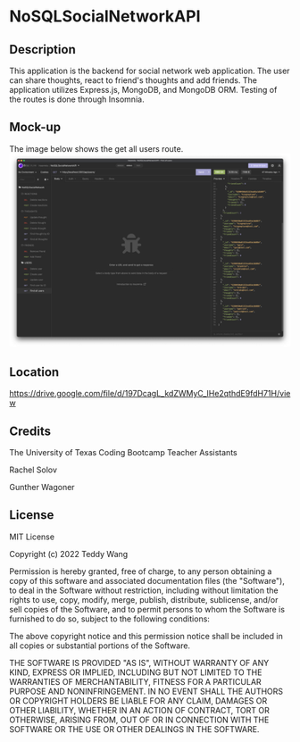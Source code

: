 # NoSQLSocialNetworkAPI

## Description

This application is the backend for social network web application. The user can share thoughts, react to friend's thoughts and add friends. The application utilizes Express.js, MongoDB, and MongoDB ORM. Testing of the routes is done through Insomnia.

## Mock-up

The image below shows the get all users route.
![alt text](assets/insomnia-allusers.png)

## Location

https://drive.google.com/file/d/197DcagL_kdZWMyC_lHe2qthdE9fdH71H/view

## Credits

The University of Texas Coding Bootcamp Teacher Assistants

Rachel Solov

Gunther Wagoner

## License

MIT License

Copyright (c) 2022 Teddy Wang

Permission is hereby granted, free of charge, to any person obtaining a copy
of this software and associated documentation files (the "Software"), to deal
in the Software without restriction, including without limitation the rights
to use, copy, modify, merge, publish, distribute, sublicense, and/or sell
copies of the Software, and to permit persons to whom the Software is
furnished to do so, subject to the following conditions:

The above copyright notice and this permission notice shall be included in all
copies or substantial portions of the Software.

THE SOFTWARE IS PROVIDED "AS IS", WITHOUT WARRANTY OF ANY KIND, EXPRESS OR
IMPLIED, INCLUDING BUT NOT LIMITED TO THE WARRANTIES OF MERCHANTABILITY,
FITNESS FOR A PARTICULAR PURPOSE AND NONINFRINGEMENT. IN NO EVENT SHALL THE
AUTHORS OR COPYRIGHT HOLDERS BE LIABLE FOR ANY CLAIM, DAMAGES OR OTHER
LIABILITY, WHETHER IN AN ACTION OF CONTRACT, TORT OR OTHERWISE, ARISING FROM,
OUT OF OR IN CONNECTION WITH THE SOFTWARE OR THE USE OR OTHER DEALINGS IN THE
SOFTWARE.
